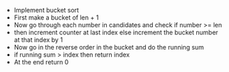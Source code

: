 - Implement bucket sort 
- First make a bucket of len + 1
- Now go through each number in candidates and check if number >= len
- then increment counter at last index else increment the bucket number at that index by 1
- Now go in the reverse order in the bucket and do the running sum 
- if running sum > index then return index
- At the end return 0